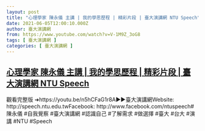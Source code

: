 ```yaml
---
layout: post
title: "心理學家 陳永儀 主講 | 我的學思歷程 | 精彩片段 | 臺大演講網 NTU Speech"
date: 2021-06-05T12:00:10.000Z
author: 臺大演講網
from: https://www.youtube.com/watch?v=V-1M9Z_3oG8
tags: [ 臺大演講網 ]
categories: [ 臺大演講網 ]
---
```

<!--1622894410000-->
[心理學家 陳永儀 主講 | 我的學思歷程 | 精彩片段 | 臺大演講網 NTU Speech](https://www.youtube.com/watch?v=V-1M9Z_3oG8)
------

<div>
觀看完整版 ➜https://youtu.be/n5hCFaG1r8A►►臺大演講網Website: http://speech.ntu.edu.twFacebook: http://www.facebook.com/ntuspeech#陳永儀 #自我覺察 #臺大演講網 #認識自己 #了解需求 #做選擇  #臺大 #台大 #演講  #NTU #Speech
</div>
